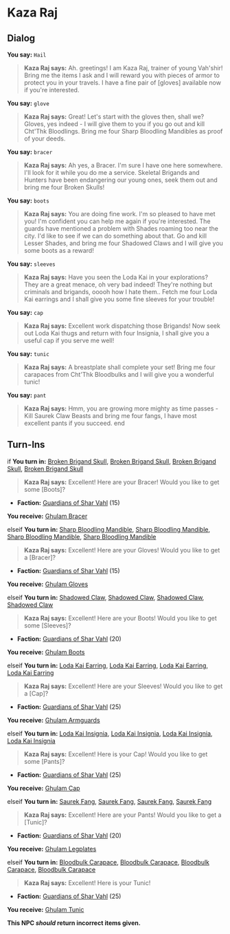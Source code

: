 # Kaza Raj




## Dialog

**You say:** `Hail`



>**Kaza Raj says:** Ah. greetings!  I am Kaza Raj, trainer of young Vah'shir!  Bring me the items I ask and I will reward you with pieces of armor to protect you in your travels.  I have a fine pair of [gloves] available now if you're interested.

**You say:** `glove`



>**Kaza Raj says:** Great!  Let's start with the gloves then, shall we?  Gloves, yes indeed - I will give them to you if you go out and kill Cht'Thk Bloodlings.  Bring me four Sharp Bloodling Mandibles as proof of your deeds.

**You say:** `bracer`



>**Kaza Raj says:** Ah yes, a  Bracer. I'm sure I have one here somewhere.  I'll look for it while you do me a service.  Skeletal Brigands and Hunters have been endangering our young ones, seek them out and bring me four Broken Skulls!

**You say:** `boots`



>**Kaza Raj says:** You are doing fine work. I'm so pleased to have met you!  I'm confident you can help me again if you're interested.  The guards have mentioned a problem with Shades roaming too near the city.  I'd like to see if we can do something about that. Go and kill Lesser Shades, and bring me four Shadowed Claws and I will give you some boots as a reward!

**You say:** `sleeves`



>**Kaza Raj says:** Have you seen the Loda Kai in your explorations?  They are a great menace, oh very bad indeed!  They're nothing but criminals and brigands, ooooh how I hate them.. Fetch me four Loda Kai earrings and I shall give you some fine sleeves for your trouble!

**You say:** `cap`



>**Kaza Raj says:** Excellent work dispatching those Brigands! Now seek out Loda Kai thugs and return with four Insignia, I shall give you a useful cap if you serve me well!

**You say:** `tunic`



>**Kaza Raj says:** A breastplate shall complete your set! Bring me four carapaces from Cht'Thk Bloodbulks and I will give you a wonderful tunic!

**You say:** `pant`



>**Kaza Raj says:** Hmm, you are growing more mighty as time passes - Kill Saurek Claw Beasts and bring me four fangs, I have most excellent pants if you succeed.
end

## Turn-Ins



if **You turn in:** [Broken Brigand Skull](/item/2476), [Broken Brigand Skull](/item/2476), [Broken Brigand Skull](/item/2476), [Broken Brigand Skull](/item/2476)


>**Kaza Raj says:** Excellent! Here are your Bracer! Would you like to get some [Boots]?


* __Faction:__ [Guardians of Shar Vahl](/faction/1513) (15)


 **You receive:**  [Ghulam Bracer](/item/2453) 

elseif **You turn in:** [Sharp Bloodling Mandible](/item/2460), [Sharp Bloodling Mandible](/item/2460), [Sharp Bloodling Mandible](/item/2460), [Sharp Bloodling Mandible](/item/2460)


>**Kaza Raj says:** Excellent! Here are your Gloves! Would you like to get a [Bracer]?


* __Faction:__ [Guardians of Shar Vahl](/faction/1513) (15)


 **You receive:**  [Ghulam Gloves](/item/2452) 

elseif **You turn in:** [Shadowed Claw](/item/2477), [Shadowed Claw](/item/2477), [Shadowed Claw](/item/2477), [Shadowed Claw](/item/2477)


>**Kaza Raj says:** Excellent! Here are your Boots! Would you like to get some [Sleeves]?


* __Faction:__ [Guardians of Shar Vahl](/faction/1513) (20)


 **You receive:**  [Ghulam Boots](/item/2454) 

elseif **You turn in:** [Loda Kai Earring](/item/2478), [Loda Kai Earring](/item/2478), [Loda Kai Earring](/item/2478), [Loda Kai Earring](/item/2478)


>**Kaza Raj says:** Excellent! Here are your Sleeves! Would you like to get a [Cap]?


* __Faction:__ [Guardians of Shar Vahl](/faction/1513) (25)


 **You receive:**  [Ghulam Armguards](/item/2455) 

elseif **You turn in:** [Loda Kai Insignia](/item/2479), [Loda Kai Insignia](/item/2479), [Loda Kai Insignia](/item/2479), [Loda Kai Insignia](/item/2479)


>**Kaza Raj says:** Excellent! Here is your Cap! Would you like to get some [Pants]?


* __Faction:__ [Guardians of Shar Vahl](/faction/1513) (25)


 **You receive:**  [Ghulam Cap](/item/2456) 

elseif **You turn in:** [Saurek Fang](/item/2480), [Saurek Fang](/item/2480), [Saurek Fang](/item/2480), [Saurek Fang](/item/2480)


>**Kaza Raj says:** Excellent! Here are your Pants! Would you like to get a [Tunic]?


* __Faction:__ [Guardians of Shar Vahl](/faction/1513) (20)


 **You receive:**  [Ghulam Legplates](/item/2457) 

elseif **You turn in:** [Bloodbulk Carapace](/item/2481), [Bloodbulk Carapace](/item/2481), [Bloodbulk Carapace](/item/2481), [Bloodbulk Carapace](/item/2481)


>**Kaza Raj says:** Excellent! Here is your Tunic!


* __Faction:__ [Guardians of Shar Vahl](/faction/1513) (25)


 **You receive:**  [Ghulam Tunic](/item/2459) 

**This NPC *should* return incorrect items given.**





